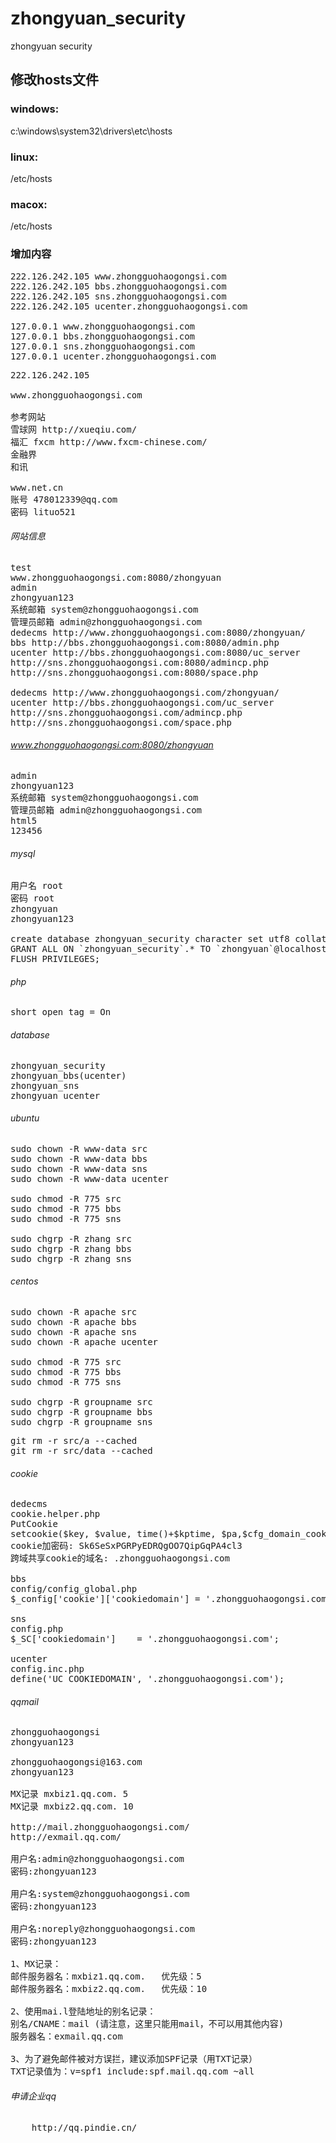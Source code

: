 zhongyuan_security
==================

zhongyuan security

## 修改hosts文件

### windows:

c:\windows\system32\drivers\etc\hosts

### linux:

/etc/hosts

### macox:

/etc/hosts

### 增加内容

<pre>
222.126.242.105 www.zhongguohaogongsi.com
222.126.242.105 bbs.zhongguohaogongsi.com
222.126.242.105 sns.zhongguohaogongsi.com
222.126.242.105 ucenter.zhongguohaogongsi.com

127.0.0.1 www.zhongguohaogongsi.com
127.0.0.1 bbs.zhongguohaogongsi.com
127.0.0.1 sns.zhongguohaogongsi.com
127.0.0.1 ucenter.zhongguohaogongsi.com
</pre>

<pre>
222.126.242.105

www.zhongguohaogongsi.com

参考网站
雪球网 http://xueqiu.com/
福汇 fxcm http://www.fxcm-chinese.com/
金融界
和讯

www.net.cn
账号 478012339@qq.com
密码 lituo521
</pre>

###### 网站信息
<pre>
test
www.zhongguohaogongsi.com:8080/zhongyuan
admin
zhongyuan123
系统邮箱 system@zhongguohaogongsi.com
管理员邮箱 admin@zhongguohaogongsi.com
dedecms http://www.zhongguohaogongsi.com:8080/zhongyuan/
bbs http://bbs.zhongguohaogongsi.com:8080/admin.php
ucenter http://bbs.zhongguohaogongsi.com:8080/uc_server
http://sns.zhongguohaogongsi.com:8080/admincp.php
http://sns.zhongguohaogongsi.com:8080/space.php

dedecms http://www.zhongguohaogongsi.com/zhongyuan/
ucenter http://bbs.zhongguohaogongsi.com/uc_server
http://sns.zhongguohaogongsi.com/admincp.php
http://sns.zhongguohaogongsi.com/space.php
</pre>

###### www.zhongguohaogongsi.com:8080/zhongyuan
<pre>
admin
zhongyuan123
系统邮箱 system@zhongguohaogongsi.com
管理员邮箱 admin@zhongguohaogongsi.com
html5
123456
</pre>

###### mysql
<pre>
用户名 root
密码 root
zhongyuan
zhongyuan123

create database zhongyuan_security character set utf8 collate utf8_general_ci;
GRANT ALL ON `zhongyuan_security`.* TO `zhongyuan`@localhost IDENTIFIED BY 'zhongyuan123';
FLUSH PRIVILEGES;
</pre>

###### php
<pre>
short_open_tag = On
</pre>

###### database
<pre>
zhongyuan_security
zhongyuan_bbs(ucenter)
zhongyuan_sns
zhongyuan_ucenter
</pre>

###### ubuntu
<pre>
sudo chown -R www-data src
sudo chown -R www-data bbs
sudo chown -R www-data sns
sudo chown -R www-data ucenter

sudo chmod -R 775 src
sudo chmod -R 775 bbs
sudo chmod -R 775 sns

sudo chgrp -R zhang src
sudo chgrp -R zhang bbs
sudo chgrp -R zhang sns
</pre>

###### centos
<pre>
sudo chown -R apache src
sudo chown -R apache bbs
sudo chown -R apache sns
sudo chown -R apache ucenter

sudo chmod -R 775 src
sudo chmod -R 775 bbs
sudo chmod -R 775 sns

sudo chgrp -R groupname src
sudo chgrp -R groupname bbs
sudo chgrp -R groupname sns
</pre>

<pre>
git rm -r src/a --cached
git rm -r src/data --cached
</pre>

###### cookie
<pre>
dedecms
cookie.helper.php
PutCookie
setcookie($key, $value, time()+$kptime, $pa,$cfg_domain_cookie);
cookie加密码: Sk6SeSxPGRPyEDRQgOO7QipGqPA4cl3
跨域共享cookie的域名: .zhongguohaogongsi.com

bbs
config/config_global.php
$_config['cookie']['cookiedomain'] = '.zhongguohaogongsi.com';

sns
config.php
$_SC['cookiedomain'] 	= '.zhongguohaogongsi.com';

ucenter
config.inc.php
define('UC_COOKIEDOMAIN', '.zhongguohaogongsi.com');
</pre>

###### qqmail
<pre>
zhongguohaogongsi
zhongyuan123

zhongguohaogongsi@163.com
zhongyuan123

MX记录 mxbiz1.qq.com. 5
MX记录 mxbiz2.qq.com. 10

http://mail.zhongguohaogongsi.com/
http://exmail.qq.com/

用户名:admin@zhongguohaogongsi.com
密码:zhongyuan123

用户名:system@zhongguohaogongsi.com
密码:zhongyuan123

用户名:noreply@zhongguohaogongsi.com
密码:zhongyuan123

1、MX记录：
邮件服务器名：mxbiz1.qq.com.   优先级：5
邮件服务器名：mxbiz2.qq.com.   优先级：10

2、使用mai.l登陆地址的别名记录：
别名/CNAME：mail (请注意，这里只能用mail，不可以用其他内容)
服务器名：exmail.qq.com

3、为了避免邮件被对方误拦，建议添加SPF记录（用TXT记录）
TXT记录值为：v=spf1 include:spf.mail.qq.com ~all
</pre>

###### 申请企业qq
<pre>
    http://qq.pindie.cn/
</pre>